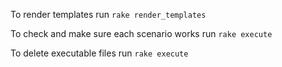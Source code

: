 To render templates run ```rake render_templates```

To check and make sure each scenario works run ``` rake execute ```

To delete executable files run ``` rake execute ```
